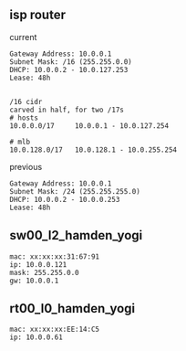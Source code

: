 
## isp router
current
```shell
Gateway Address: 10.0.0.1
Subnet Mask: /16 (255.255.0.0)
DHCP: 10.0.0.2 - 10.0.127.253
Lease: 48h


/16 cidr
carved in half, for two /17s
# hosts
10.0.0.0/17     10.0.0.1 - 10.0.127.254

# mlb
10.0.128.0/17   10.0.128.1 - 10.0.255.254
```

previous
```shell
Gateway Address: 10.0.0.1
Subnet Mask: /24 (255.255.255.0)
DHCP: 10.0.0.2 - 10.0.0.253
Lease: 48h
```

## sw00_l2_hamden_yogi
```shell
mac: xx:xx:xx:31:67:91
ip: 10.0.0.121
mask: 255.255.0.0
gw: 10.0.0.1
```

## rt00_l0_hamden_yogi
```shell
mac: xx:xx:xx:EE:14:C5
ip: 10.0.0.61

```
